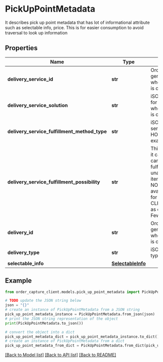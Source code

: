 # PickUpPointMetadata

It describes pick up point metadata that has lot of informational attribute such as selectable info, price. This is for easier consumption to avoid traversal to look up information

## Properties

Name | Type | Description | Notes
------------ | ------------- | ------------- | -------------
**delivery_service_id** | **str** | Order capture generated delivery UUID where this pick up point is connected | [optional] 
**delivery_service_solution** | **str** | iSOM provided identifier for a delivery solution where this pick up point is connected | [optional] 
**delivery_service_fulfillment_method_type** | **str** | iSOM provided delivery service category i.e. HOME_DELIVERY for example | [optional] 
**delivery_service_fulfillment_possibility** | **str** | This describes whether it can fulfill complete cart, partial or cannot fulfill due to complete unavailability. FULL - All items are available, NONE - No items are available and this is only for CLICK_COLLECT_STORE as of now, PARTIAL - Few are available | [optional] 
**delivery_id** | **str** | Order capture generated delivery UUID where this pick up point is connected | [optional] 
**delivery_type** | **str** | iSOM provided delivery type | [optional] 
**selectable_info** | [**SelectableInfo**](SelectableInfo.md) |  | [optional] 

## Example

```python
from order_capture_client.models.pick_up_point_metadata import PickUpPointMetadata

# TODO update the JSON string below
json = "{}"
# create an instance of PickUpPointMetadata from a JSON string
pick_up_point_metadata_instance = PickUpPointMetadata.from_json(json)
# print the JSON string representation of the object
print(PickUpPointMetadata.to_json())

# convert the object into a dict
pick_up_point_metadata_dict = pick_up_point_metadata_instance.to_dict()
# create an instance of PickUpPointMetadata from a dict
pick_up_point_metadata_from_dict = PickUpPointMetadata.from_dict(pick_up_point_metadata_dict)
```
[[Back to Model list]](../README.md#documentation-for-models) [[Back to API list]](../README.md#documentation-for-api-endpoints) [[Back to README]](../README.md)


